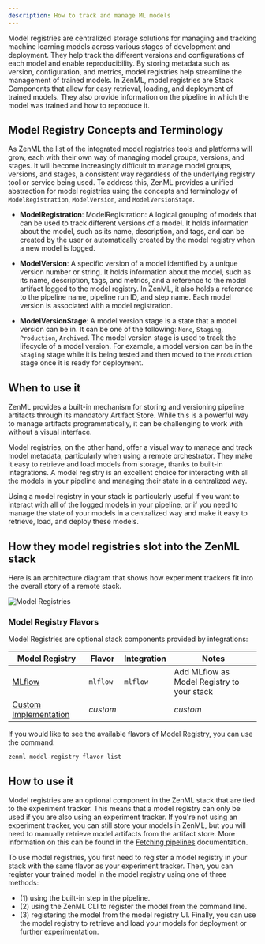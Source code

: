 ```yaml
---
description: How to track and manage ML models
---
```


Model registries are centralized storage solutions for managing and tracking
machine learning models across various stages of development and deployment.
They help track the different versions and configurations of each model and
enable reproducibility. By storing metadata such as version, configuration, and
metrics, model registries help streamline the management of trained models. In
ZenML, model registries are Stack Components that allow for easy retrieval,
loading, and deployment of trained models. They also provide information on the
pipeline in which the model was trained and how to reproduce it.

## Model Registry Concepts and Terminology

As ZenML the list of the integrated model registries tools and platforms will grow, 
each with their own way of managing model groups, versions, and stages. It will
become increasingly difficult to manage model groups, versions, and stages, a 
consistent way regardless of the underlying registry tool or service being used.
To address this, ZenML provides a unified abstraction for model registries using
the concepts and terminology of `ModelRegistration`, `ModelVersion`, and 
`ModelVersionStage`.

* **ModelRegistration**: ModelRegistration: A logical grouping of models that
    can be used to track different versions of a model. It holds information
    about the model, such as its name, description, and tags, and can be created
    by the user or automatically created by the model registry when a new model
    is logged.

* **ModelVersion**: A specific version of a model identified by a unique version
    number or string. It holds information about the model, such as its name,
    description, tags, and metrics, and a reference to the model artifact logged
    to the model registry. In ZenML, it also holds a reference to the pipeline
    name, pipeline run ID, and step name. Each model version is associated with
    a model registration.

* **ModelVersionStage**: A model version stage is a state that a model version
    can be in. It can be one of the following: `None`, `Staging`, `Production`,
    `Archived`. The model version stage is used to track the
    lifecycle of a model version. For example, a model version can be in the
    `Staging` stage while it is being tested and then moved to the `Production`
    stage once it is ready for deployment.

## When to use it

ZenML provides a built-in mechanism for storing and versioning pipeline artifacts
through its mandatory Artifact Store. While this is a powerful way to manage
artifacts programmatically, it can be challenging to work with without a visual
interface.

Model registries, on the other hand, offer a visual way to manage and track
model metadata, particularly when using a remote orchestrator. They make it
easy to retrieve and load models from storage, thanks to built-in integrations.
A model registry is an excellent choice for interacting with all the models in
your pipeline and managing their state in a centralized way.

Using a model registry in your stack is particularly useful if you want to
interact with all of the logged models in your pipeline, or if you need to
manage the state of your models in a centralized way and make it easy to
retrieve, load, and deploy these models.

## How they model registries slot into the ZenML stack

Here is an architecture diagram that shows how experiment trackers fit into the 
overall story of a remote stack.

![Model Registries](../../assets/diagrams/Remote_with_model_registry.png)

### Model Registry Flavors

Model Registries are optional stack components provided by integrations:

| Model Registry                       | Flavor   | Integration   | Notes                                                                                           |
|--------------------------------------|----------|---------------|-------------------------------------------------------------------------------------------------|
| [MLflow](./mlflow.md)                | `mlflow` | `mlflow`      | Add MLflow as Model Registry to your stack                                                      | 
| [Custom Implementation](./custom.md) | _custom_ |               | _custom_                                                                                        | Extend the Model Registry abstraction and provide your own implementation |

If you would like to see the available flavors of Model Registry, you can 
use the command:

```shell
zenml model-registry flavor list
```

## How to use it

Model registries are an optional component in the ZenML stack that are tied to
the experiment tracker. This means that a model registry can only be used if you
are also using an experiment tracker. If you're not using an experiment tracker,
you can still store your models in ZenML, but you will need to manually retrieve
model artifacts from the artifact store. More information on this can be found
in the [Fetching pipelines](../../starter-guide/pipelines/fetching-pipelines.md)
documentation.

To use model registries, you first need to register a model registry in your
stack with the same flavor as your experiment tracker. Then, you can register
your trained model in the model registry using one of three methods:
* (1) using the built-in step in the pipeline.
* (2) using the ZenML CLI to register the model from the command line.
* (3) registering the model from the model registry UI. 
Finally, you can use the model registry to retrieve and load your models for
deployment or further experimentation.